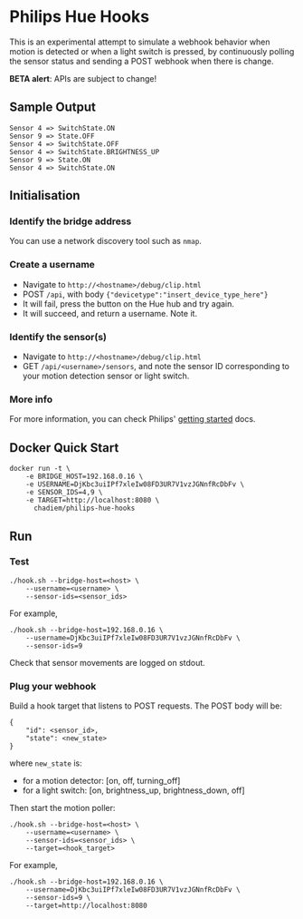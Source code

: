 # Philips Hue Hooks

This is an experimental attempt to simulate a webhook behavior when motion is detected or when a light switch is pressed, by continuously polling the sensor status and sending a POST webhook when there is change.

**BETA alert**: APIs are subject to change!

## Sample Output
```
Sensor 4 => SwitchState.ON
Sensor 9 => State.OFF
Sensor 4 => SwitchState.OFF
Sensor 4 => SwitchState.BRIGHTNESS_UP
Sensor 9 => State.ON
Sensor 4 => SwitchState.ON
```

## Initialisation

### Identify the bridge address
You can use a network discovery tool such as `nmap`.

### Create a username
- Navigate to `http://<hostname>/debug/clip.html`
- POST `/api`, with body `{"devicetype":"insert_device_type_here"}`
- It will fail, press the button on the Hue hub and try again.
- It will succeed, and return a username. Note it.

### Identify the sensor(s)
- Navigate to `http://<hostname>/debug/clip.html`
- GET `/api/<username>/sensors`, and note the sensor ID corresponding to your motion detection sensor or light switch.

### More info
For more information, you can check Philips' [getting started](https://www.developers.meethue.com/documentation/getting-started) docs.

## Docker Quick Start

```
docker run -t \
    -e BRIDGE_HOST=192.168.0.16 \
    -e USERNAME=DjKbc3uiIPf7xleIw08FD3UR7V1vzJGNnfRcDbFv \
    -e SENSOR_IDS=4,9 \
    -e TARGET=http://localhost:8080 \
      chadiem/philips-hue-hooks
```

## Run

### Test
```
./hook.sh --bridge-host=<host> \
    --username=<username> \
    --sensor-ids=<sensor_ids>
```

For example,

```
./hook.sh --bridge-host=192.168.0.16 \
    --username=DjKbc3uiIPf7xleIw08FD3UR7V1vzJGNnfRcDbFv \
    --sensor-ids=9
```

Check that sensor movements are logged on stdout.

### Plug your webhook

Build a hook target that listens to POST requests. The POST body will be:
```
{
    "id": <sensor_id>,
    "state": <new_state>
}
```

where `new_state` is:
- for a motion detector: [on, off, turning_off]
- for a light switch: [on, brightness_up, brightness_down, off]


Then start the motion poller:
```
./hook.sh --bridge-host=<host> \
    --username=<username> \
    --sensor-ids=<sensor_ids> \
    --target=<hook_target>
```

For example,

```
./hook.sh --bridge-host=192.168.0.16 \
    --username=DjKbc3uiIPf7xleIw08FD3UR7V1vzJGNnfRcDbFv \
    --sensor-ids=9 \
    --target=http://localhost:8080
```